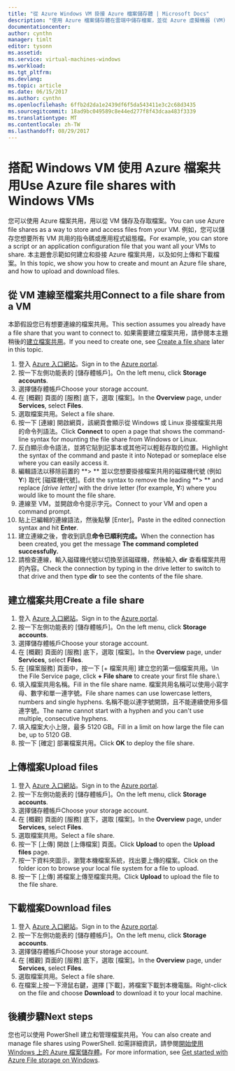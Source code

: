 ```yaml
---
title: "從 Azure Windows VM 掛接 Azure 檔案儲存體 | Microsoft Docs"
description: "使用 Azure 檔案儲存體在雲端中儲存檔案，並從 Azure 虛擬機器 (VM) 掛接雲端檔案共用。"
documentationcenter: 
author: cynthn
manager: timlt
editor: tysonn
ms.assetid: 
ms.service: virtual-machines-windows
ms.workload: 
ms.tgt_pltfrm: 
ms.devlang: 
ms.topic: article
ms.date: 06/15/2017
ms.author: cynthn
ms.openlocfilehash: 6ffb2d2da1e2439df6f5da543411e3c2c68d3435
ms.sourcegitcommit: 18ad9bc049589c8e44ed277f8f43dcaa483f3339
ms.translationtype: MT
ms.contentlocale: zh-TW
ms.lasthandoff: 08/29/2017
---
```

# <a name="use-azure-file-shares-with-windows-vms"></a><span data-ttu-id="ec004-103">搭配 Windows VM 使用 Azure 檔案共用</span><span class="sxs-lookup"><span data-stu-id="ec004-103">Use Azure file shares with Windows VMs</span></span> 

<span data-ttu-id="ec004-104">您可以使用 Azure 檔案共用，用以從 VM 儲存及存取檔案。</span><span class="sxs-lookup"><span data-stu-id="ec004-104">You can use Azure file shares as a way to store and access files from your VM.</span></span> <span data-ttu-id="ec004-105">例如，您可以儲存您想要所有 VM 共用的指令碼或應用程式組態檔。</span><span class="sxs-lookup"><span data-stu-id="ec004-105">For example, you can store a script or an application configuration file that you want all your VMs to share.</span></span> <span data-ttu-id="ec004-106">本主題會示範如何建立和掛接 Azure 檔案共用，以及如何上傳和下載檔案。</span><span class="sxs-lookup"><span data-stu-id="ec004-106">In this topic, we show you how to create and mount an Azure file share, and how to upload and download files.</span></span>

## <a name="connect-to-a-file-share-from-a-vm"></a><span data-ttu-id="ec004-107">從 VM 連線至檔案共用</span><span class="sxs-lookup"><span data-stu-id="ec004-107">Connect to a file share from a VM</span></span>

<span data-ttu-id="ec004-108">本節假設您已有想要連線的檔案共用。</span><span class="sxs-lookup"><span data-stu-id="ec004-108">This section assumes you already have a file share that you want to connect to.</span></span> <span data-ttu-id="ec004-109">如果需要建立檔案共用，請參閱本主題稍後的[建立檔案共用](#create-a-file-share)。</span><span class="sxs-lookup"><span data-stu-id="ec004-109">If you need to create one, see [Create a file share](#create-a-file-share) later in this topic.</span></span>

1. <span data-ttu-id="ec004-110">登入 [Azure 入口網站](https://portal.azure.com)。</span><span class="sxs-lookup"><span data-stu-id="ec004-110">Sign in to the [Azure portal](https://portal.azure.com).</span></span>
2. <span data-ttu-id="ec004-111">按一下左側功能表的 [儲存體帳戶]。</span><span class="sxs-lookup"><span data-stu-id="ec004-111">On the left menu, click **Storage accounts**.</span></span>
3. <span data-ttu-id="ec004-112">選擇儲存體帳戶</span><span class="sxs-lookup"><span data-stu-id="ec004-112">Choose your storage account.</span></span>
4. <span data-ttu-id="ec004-113">在 [概觀] 頁面的 [服務] 底下，選取 [檔案]。</span><span class="sxs-lookup"><span data-stu-id="ec004-113">In the **Overview** page, under **Services**, select **Files**.</span></span>
5. <span data-ttu-id="ec004-114">選取檔案共用。</span><span class="sxs-lookup"><span data-stu-id="ec004-114">Select a file share.</span></span>
6. <span data-ttu-id="ec004-115">按一下 [連線] 開啟網頁，該網頁會顯示從 Windows 或 Linux 掛接檔案共用的命令列語法。</span><span class="sxs-lookup"><span data-stu-id="ec004-115">Click **Connect** to open a page that shows the command-line syntax for mounting the file share from Windows or Linux.</span></span>
7. <span data-ttu-id="ec004-116">反白顯示命令語法，並將它貼到記事本或其他可以輕鬆存取的位置。</span><span class="sxs-lookup"><span data-stu-id="ec004-116">Highlight the syntax of the command and paste it into Notepad or someplace else where you can easily access it.</span></span> 
8. <span data-ttu-id="ec004-117">編輯語法以移除前置的 **> ** 並以您想要掛接檔案共用的磁碟機代號 (例如 **Y:**) 取代 [磁碟機代號]。</span><span class="sxs-lookup"><span data-stu-id="ec004-117">Edit the syntax to remove the leading **> ** and replace *[drive letter]* with the drive letter (for example, **Y:**) where you would like to mount the file share.</span></span>
8. <span data-ttu-id="ec004-118">連線至 VM，並開啟命令提示字元。</span><span class="sxs-lookup"><span data-stu-id="ec004-118">Connect to your VM and open a command prompt.</span></span>
9. <span data-ttu-id="ec004-119">貼上已編輯的連線語法，然後點擊 [Enter]。</span><span class="sxs-lookup"><span data-stu-id="ec004-119">Paste in the edited connection syntax and hit **Enter**.</span></span>
10. <span data-ttu-id="ec004-120">建立連線之後，會收到訊息**命令已順利完成。**</span><span class="sxs-lookup"><span data-stu-id="ec004-120">When the connection has been created, you get the message **The command completed successfully.**</span></span>
11. <span data-ttu-id="ec004-121">請檢查連線，輸入磁碟機代號以切換至該磁碟機，然後輸入 **dir** 查看檔案共用的內容。</span><span class="sxs-lookup"><span data-stu-id="ec004-121">Check the connection by typing in the drive letter to switch to that drive and then type **dir** to see the contents of the file share.</span></span>



## <a name="create-a-file-share"></a><span data-ttu-id="ec004-122">建立檔案共用</span><span class="sxs-lookup"><span data-stu-id="ec004-122">Create a file share</span></span> 
1. <span data-ttu-id="ec004-123">登入 [Azure 入口網站](https://portal.azure.com)。</span><span class="sxs-lookup"><span data-stu-id="ec004-123">Sign in to the [Azure portal](https://portal.azure.com).</span></span>
2. <span data-ttu-id="ec004-124">按一下左側功能表的 [儲存體帳戶]。</span><span class="sxs-lookup"><span data-stu-id="ec004-124">On the left menu, click **Storage accounts**.</span></span>
3. <span data-ttu-id="ec004-125">選擇儲存體帳戶</span><span class="sxs-lookup"><span data-stu-id="ec004-125">Choose your storage account.</span></span>
4. <span data-ttu-id="ec004-126">在 [概觀] 頁面的 [服務] 底下，選取 [檔案]。</span><span class="sxs-lookup"><span data-stu-id="ec004-126">In the **Overview** page, under **Services**, select **Files**.</span></span>
5. <span data-ttu-id="ec004-127">在 [檔案服務] 頁面中，按一下 [+ 檔案共用] 建立您的第一個檔案共用。\\</span><span class="sxs-lookup"><span data-stu-id="ec004-127">In the File Service page, click **+ File share** to create your first file share.\\</span></span>
6. <span data-ttu-id="ec004-128">填入檔案共用名稱。</span><span class="sxs-lookup"><span data-stu-id="ec004-128">Fill in the file share name.</span></span> <span data-ttu-id="ec004-129">檔案共用名稱可以使用小寫字母、數字和單一連字號。</span><span class="sxs-lookup"><span data-stu-id="ec004-129">File share names can use lowercase letters, numbers and single hyphens.</span></span> <span data-ttu-id="ec004-130">名稱不能以連字號開頭，且不能連續使用多個連字號。</span><span class="sxs-lookup"><span data-stu-id="ec004-130">The name cannot start with a hyphen and you can't use multiple, consecutive hyphens.</span></span> 
7. <span data-ttu-id="ec004-131">填入檔案大小上限，最多 5120 GB。</span><span class="sxs-lookup"><span data-stu-id="ec004-131">Fill in a limit on how large the file can be, up to 5120 GB.</span></span>
8. <span data-ttu-id="ec004-132">按一下 [確定] 部署檔案共用。</span><span class="sxs-lookup"><span data-stu-id="ec004-132">Click **OK** to deploy the file share.</span></span>
   
## <a name="upload-files"></a><span data-ttu-id="ec004-133">上傳檔案</span><span class="sxs-lookup"><span data-stu-id="ec004-133">Upload files</span></span>
1. <span data-ttu-id="ec004-134">登入 [Azure 入口網站](https://portal.azure.com)。</span><span class="sxs-lookup"><span data-stu-id="ec004-134">Sign in to the [Azure portal](https://portal.azure.com).</span></span>
2. <span data-ttu-id="ec004-135">按一下左側功能表的 [儲存體帳戶]。</span><span class="sxs-lookup"><span data-stu-id="ec004-135">On the left menu, click **Storage accounts**.</span></span>
3. <span data-ttu-id="ec004-136">選擇儲存體帳戶</span><span class="sxs-lookup"><span data-stu-id="ec004-136">Choose your storage account.</span></span>
4. <span data-ttu-id="ec004-137">在 [概觀] 頁面的 [服務] 底下，選取 [檔案]。</span><span class="sxs-lookup"><span data-stu-id="ec004-137">In the **Overview** page, under **Services**, select **Files**.</span></span>
5. <span data-ttu-id="ec004-138">選取檔案共用。</span><span class="sxs-lookup"><span data-stu-id="ec004-138">Select a file share.</span></span>
6. <span data-ttu-id="ec004-139">按一下 [上傳] 開啟 [上傳檔案] 頁面。</span><span class="sxs-lookup"><span data-stu-id="ec004-139">Click **Upload** to open the **Upload files** page.</span></span>
7. <span data-ttu-id="ec004-140">按一下資料夾圖示，瀏覽本機檔案系統，找出要上傳的檔案。</span><span class="sxs-lookup"><span data-stu-id="ec004-140">Click on the folder icon to browse your local file system for a file to upload.</span></span>   
8. <span data-ttu-id="ec004-141">按一下 [上傳] 將檔案上傳至檔案共用。</span><span class="sxs-lookup"><span data-stu-id="ec004-141">Click **Upload** to upload the file to the file share.</span></span>

## <a name="download-files"></a><span data-ttu-id="ec004-142">下載檔案</span><span class="sxs-lookup"><span data-stu-id="ec004-142">Download files</span></span>
1. <span data-ttu-id="ec004-143">登入 [Azure 入口網站](https://portal.azure.com)。</span><span class="sxs-lookup"><span data-stu-id="ec004-143">Sign in to the [Azure portal](https://portal.azure.com).</span></span>
2. <span data-ttu-id="ec004-144">按一下左側功能表的 [儲存體帳戶]。</span><span class="sxs-lookup"><span data-stu-id="ec004-144">On the left menu, click **Storage accounts**.</span></span>
3. <span data-ttu-id="ec004-145">選擇儲存體帳戶</span><span class="sxs-lookup"><span data-stu-id="ec004-145">Choose your storage account.</span></span>
4. <span data-ttu-id="ec004-146">在 [概觀] 頁面的 [服務] 底下，選取 [檔案]。</span><span class="sxs-lookup"><span data-stu-id="ec004-146">In the **Overview** page, under **Services**, select **Files**.</span></span>
5. <span data-ttu-id="ec004-147">選取檔案共用。</span><span class="sxs-lookup"><span data-stu-id="ec004-147">Select a file share.</span></span>
6. <span data-ttu-id="ec004-148">在檔案上按一下滑鼠右鍵，選擇 [下載]，將檔案下載到本機電腦。</span><span class="sxs-lookup"><span data-stu-id="ec004-148">Right-click on the file and choose **Download** to download it to your local machine.</span></span>
   

## <a name="next-steps"></a><span data-ttu-id="ec004-149">後續步驟</span><span class="sxs-lookup"><span data-stu-id="ec004-149">Next steps</span></span>

<span data-ttu-id="ec004-150">您也可以使用 PowerShell 建立和管理檔案共用。</span><span class="sxs-lookup"><span data-stu-id="ec004-150">You can also create and manage file shares using PowerShell.</span></span> <span data-ttu-id="ec004-151">如需詳細資訊，請參閱[開始使用 Windows 上的 Azure 檔案儲存體](../../storage/files/storage-dotnet-how-to-use-files.md)。</span><span class="sxs-lookup"><span data-stu-id="ec004-151">For more information, see [Get started with Azure File storage on Windows](../../storage/files/storage-dotnet-how-to-use-files.md).</span></span>
